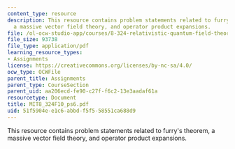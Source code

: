 ```yaml
---
content_type: resource
description: This resource contains problem statements related to furry's theorem,
  a massive vector field theory, and operator product expansions.
file: /ol-ocw-studio-app/courses/8-324-relativistic-quantum-field-theory-ii-fall-2010/51f5904ee1c6abbdf5f558551ca688d9_MIT8_324F10_ps6.pdf
file_size: 93738
file_type: application/pdf
learning_resource_types:
- Assignments
license: https://creativecommons.org/licenses/by-nc-sa/4.0/
ocw_type: OCWFile
parent_title: Assignments
parent_type: CourseSection
parent_uid: aa206ecd-fe90-c27f-f6c2-13e3aadaf61a
resourcetype: Document
title: MIT8_324F10_ps6.pdf
uid: 51f5904e-e1c6-abbd-f5f5-58551ca688d9
---
```

This resource contains problem statements related to furry's theorem, a massive vector field theory, and operator product expansions.
